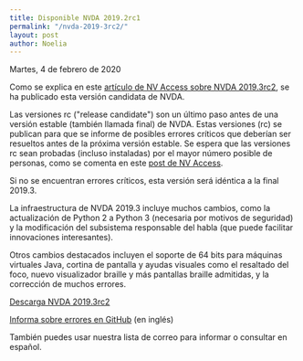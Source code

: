 ```yaml
---
title: Disponible NVDA 2019.2rc1
permalink: "/nvda-2019-3rc2/"
layout: post
author: Noelia
---
```


<footer>Martes, 4 de febrero de 2020</footer>

Como se explica en este [artículo de NV Access sobre NVDA 2019.3rc2](https://www.nvaccess.org/post/nvda-2019-3rc2-now-available-for-testing/), se ha publicado esta versión candidata de NVDA.

Las versiones rc ("release candidate") son un último paso antes de una versión estable (también llamada final) de NVDA. Estas versiones (rc) se publican para que se informe de posibles errores críticos que deberían ser resueltos antes de la próxima versión estable. Se espera que las versiones rc sean probadas (incluso instaladas) por el mayor número posible de personas, como se comenta en este [post de NV Access](https://www.nvaccess.org/post/in-process-16th-january/).

Si no se encuentran errores críticos, esta versión será idéntica a la final 2019.3.

La infraestructura de NVDA 2019.3 incluye muchos cambios, como la actualización de Python 2 a Python 3 (necesaria por motivos de seguridad) y la modificación del subsistema responsable del habla (que puede facilitar innovaciones interesantes). 

Otros cambios destacados incluyen el soporte de 64 bits para máquinas virtuales Java, cortina de pantalla y ayudas visuales como el resaltado del foco, nuevo visualizador braille y más pantallas braille admitidas, y la corrección de muchos errores.

[Descarga NVDA 2019.3rc2](https://ci.appveyor.com/api/buildjobs/gv82q7ue8fat4k2e/artifacts/output/nvda_2019.3rc2.exe)

[Informa sobre errores en GitHub](https://github.com/nvaccess/nvda/issues) (en inglés)

También puedes usar nuestra lista de correo para informar o consultar en español.


